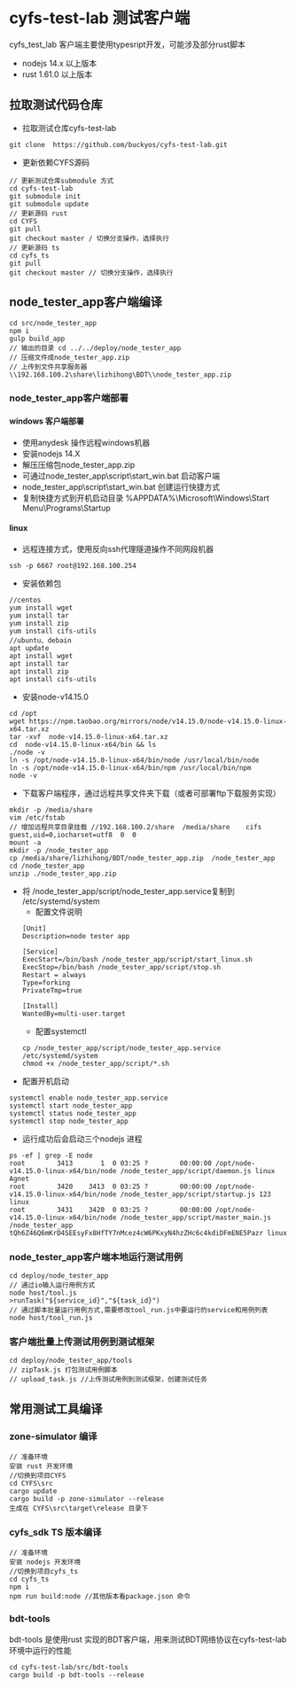 # cyfs-test-lab 测试客户端
cyfs_test_lab 客户端主要使用typesript开发，可能涉及部分rust脚本
+ nodejs 14.x 以上版本
+ rust 1.61.0 以上版本

## 拉取测试代码仓库
+ 拉取测试仓库cyfs-test-lab
```
git clone  https://github.com/buckyos/cyfs-test-lab.git
```
+ 更新依赖CYFS源码
```
// 更新测试仓库submodule 方式
cd cyfs-test-lab
git submodule init
git submodule update
// 更新源码 rust
cd CYFS
git pull
git checkout master / 切换分支操作，选择执行
// 更新源码 ts
cd cyfs_ts
git pull
git checkout master // 切换分支操作，选择执行
```

## node_tester_app客户端编译
```
cd src/node_tester_app
npm i 
gulp build_app
// 输出的目录 cd ../../deploy/node_tester_app
// 压缩文件成node_tester_app.zip
// 上传到文件共享服务器 \\192.168.100.2\share\lizhihong\BDT\\node_tester_app.zip 
```
### node_tester_app客户端部署

#### windows 客户端部署 
+ 使用anydesk 操作远程windows机器
+ 安装nodejs 14.X
+ 解压压缩包node_tester_app.zip 
+ 可通过node_tester_app\script\start_win.bat 启动客户端
+ node_tester_app\script\start_win.bat 创建运行快捷方式
+ 复制快捷方式到开机启动目录 %APPDATA%\Microsoft\Windows\Start Menu\Programs\Startup

#### linux 
+ 远程连接方式，使用反向ssh代理隧道操作不同网段机器
```
ssh -p 6667 root@192.168.100.254
```
+ 安装依赖包
```
//centos
yum install wget
yum install tar
yum install zip
yum install cifs-utils
//ubuntu、debain
apt update
apt install wget
apt install tar
apt install zip
apt install cifs-utils
```
+ 安装node-v14.15.0
```
cd /opt
wget https://npm.taobao.org/mirrors/node/v14.15.0/node-v14.15.0-linux-x64.tar.xz
tar -xvf  node-v14.15.0-linux-x64.tar.xz
cd  node-v14.15.0-linux-x64/bin && ls
./node -v
ln -s /opt/node-v14.15.0-linux-x64/bin/node /usr/local/bin/node
ln -s /opt/node-v14.15.0-linux-x64/bin/npm /usr/local/bin/npm
node -v
```
+ 下载客户端程序，通过远程共享文件夹下载（或者可部署ftp下载服务实现）
```
mkdir -p /media/share
vim /etc/fstab
// 增加远程共享目录挂载 //192.168.100.2/share  /media/share    cifs  guest,uid=0,iocharset=utf8  0  0
mount -a
mkdir -p /node_tester_app
cp /media/share/lizhihong/BDT/node_tester_app.zip  /node_tester_app
cd /node_tester_app
unzip ./node_tester_app.zip
```

+ 将 /node_tester_app/script/node_tester_app.service复制到 /etc/systemd/system
    + 配置文件说明
    ``` node_tester_app.service
    [Unit]
    Description=node tester app

    [Service]
    ExecStart=/bin/bash /node_tester_app/script/start_linux.sh
    ExecStop=/bin/bash /node_tester_app/script/stop.sh
    Restart = always
    Type=forking
    PrivateTmp=true

    [Install]
    WantedBy=multi-user.target
    ```
    + 配置systemctl
    ``` ssh
    cp /node_tester_app/script/node_tester_app.service /etc/systemd/system
    chmod +x /node_tester_app/script/*.sh
    ```
+ 配置开机启动

```
systemctl enable node_tester_app.service
systemctl start node_tester_app
systemctl status node_tester_app
systemctl stop node_tester_app
```

+ 运行成功后会启动三个nodejs 进程
```
ps -ef | grep -E node
root        3413       1  0 03:25 ?        00:00:00 /opt/node-v14.15.0-linux-x64/bin/node /node_tester_app/script/daemon.js linux Agnet
root        3420    3413  0 03:25 ?        00:00:00 /opt/node-v14.15.0-linux-x64/bin/node /node_tester_app/script/startup.js 123 linux
root        3431    3420  0 03:25 ?        00:00:00 /opt/node-v14.15.0-linux-x64/bin/node /node_tester_app/script/master_main.js /node_tester_app tQh6Z46Q6mKrD4SEEsyFx8HfTY7nMcez4cW6PKxyN4hzZHc6c4kdiDFmENE5Pazr linux

```
### node_tester_app客户端本地运行测试用例
```
cd deploy/node_tester_app
// 通过io输入运行用例方式
node host/tool.js
>runTask("${service_id}","${task_id}")
// 通过脚本批量运行用例方式,需要修改tool_run.js中要运行的service和用例列表
node host/tool_run.js
```
### 客户端批量上传测试用例到测试框架
```
cd deploy/node_tester_app/tools
// zipTask.js 打包测试用例脚本
// upload_task.js //上传测试用例到测试框架，创建测试任务
```

## 常用测试工具编译

### zone-simulator 编译
```
// 准备环境
安装 rust 开发环境
//切换到项目CYFS
cd CYFS\src
cargo update
cargo build -p zone-simulator --release
生成在 CYFS\src\target\release 目录下
```
### cyfs_sdk TS 版本编译
```
// 准备环境
安装 nodejs 开发环境
//切换到项目cyfs_ts
cd cyfs_ts
npm i 
npm run build:node //其他版本看package.json 命令
```

### bdt-tools
bdt-tools 是使用rust 实现的BDT客户端，用来测试BDT网络协议在cyfs-test-lab环境中运行的性能
```
cd cyfs-test-lab/src/bdt-tools
cargo build -p bdt-tools --release
```